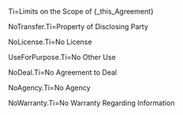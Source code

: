 Ti=Limits on the Scope of {_this_Agreement}

NoTransfer.Ti=Property of Disclosing Party

NoLicense.Ti=No License

UseForPurpose.Ti=No Other Use

NoDeal.Ti=No Agreement to Deal

NoAgency.Ti=No Agency

NoWarranty.Ti=No Warranty Regarding Information